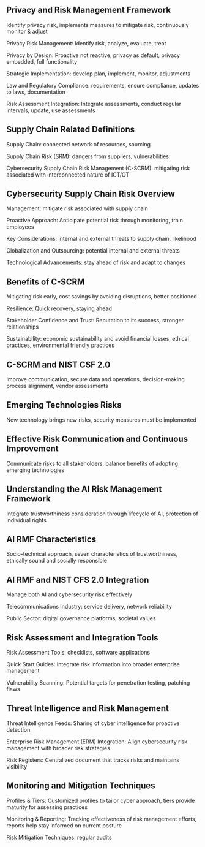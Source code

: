 ## Privacy and Risk Management Framework

Identify privacy risk, implements measures to mitigate risk, continuously monitor & adjust

Privacy Risk Management: Identify risk, analyze, evaluate, treat

Privacy by Design: Proactive not reactive, privacy as default, privacy embedded, full functionality

Strategic Implementation: develop plan, implement, monitor, adjustments

Law and Regulatory Compliance: requirements, ensure compliance, updates to laws, documentation

Risk Assessment Integration: Integrate assessments, conduct regular intervals, update, use assessments

## Supply Chain Related Definitions

Supply Chain: connected network of resources, sourcing

Supply Chain Risk (SRM): dangers from suppliers, vulnerabilities

Cybersecurity Supply Chain Risk Management (C-SCRM): mitigating risk associated with interconnected nature of ICT/OT

## Cybersecurity Supply Chain Risk Overview

Management: mitigate risk associated with supply chain

Proactive Approach: Anticipate potential risk through monitoring, train employees

Key Considerations: internal and external threats to supply chain, likelihood

Globalization and Outsourcing: potential internal and external threats

Technological Advancements: stay ahead of risk and adapt to changes

## Benefits of C-SCRM

Mitigating risk early, cost savings by avoiding disruptions, better positioned

Resilience: Quick recovery, staying ahead

Stakeholder Confidence and Trust: Reputation to its success, stronger relationships

Sustainability: economic sustainability and avoid financial losses, ethical practices, environmental friendly practices 

## C-SCRM and NIST CSF 2.0

Improve communication, secure data and operations, decision-making process alignment, vendor assessments

## Emerging Technologies Risks

New technology brings new risks, security measures must be implemented

## Effective Risk Communication and Continuous Improvement

Communicate risks to all stakeholders, balance benefits of adopting emerging technologies

## Understanding the AI Risk Management Framework

Integrate trustworthiness consideration through lifecycle of AI, protection of individual rights

## AI RMF Characteristics

Socio-technical approach, seven characteristics of trustworthiness, ethically sound and socially responsible 

## AI RMF and NIST CFS 2.0 Integration

Manage both AI and cybersecurity risk effectively

Telecommunications Industry: service delivery, network reliability

Public Sector: digital governance platforms, societal values

## Risk Assessment and Integration Tools

Risk Assessment Tools: checklists, software applications

Quick Start Guides: Integrate risk information into broader enterprise management

Vulnerability Scanning: Potential targets for penetration testing, patching flaws

## Threat Intelligence and Risk Management

Threat Intelligence Feeds: Sharing of cyber intelligence for proactive detection

Enterprise Risk Management (ERM) Integration: Align cybersecurity risk management with broader risk strategies

Risk Registers: Centralized document that tracks risks and maintains visibility

## Monitoring and Mitigation Techniques

Profiles & Tiers: Customized profiles to tailor cyber approach, tiers provide maturity for assessing practices

Monitoring & Reporting: Tracking effectiveness of risk management efforts, reports help stay informed on current posture

Risk Mitigation Techniques: regular audits
